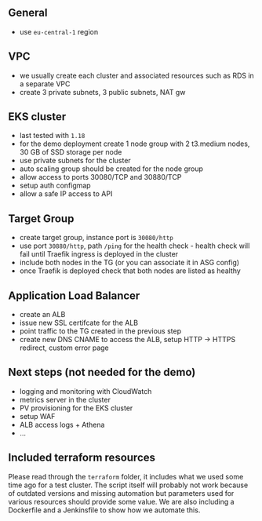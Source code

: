 ## General
* use `eu-central-1` region

## VPC
* we usually create each cluster and associated resources such as RDS in a separate VPC
* create 3 private subnets, 3 public subnets, NAT gw

## EKS cluster
* last tested with `1.18`
* for the demo deployment create 1 node group with 2 t3.medium nodes, 30 GB of SSD storage per node
* use private subnets for the cluster
* auto scaling group should be created for the node group
* allow access to ports 30080/TCP and 30880/TCP
* setup auth configmap
* allow a safe IP access to API

## Target Group
* create target group, instance port is `30080/http`
* use port `30880/http`, path `/ping` for the health check - health check will fail until Traefik ingress is deployed in the cluster
* include both nodes in the TG (or you can associate it in ASG config)
* once Traefik is deployed check that both nodes are listed as healthy

## Application Load Balancer
* create an ALB
* issue new SSL certifcate for the ALB
* point traffic to the TG created in the previous step
* create new DNS CNAME to access the ALB, setup HTTP -> HTTPS redirect, custom error page

## Next steps (not needed for the demo)
* logging and monitoring with CloudWatch
* metrics server in the cluster 
* PV provisioning for the EKS cluster
* setup WAF
* ALB access logs + Athena
* ...

## Included terraform resources
Please read through the `terraform` folder, it includes what we used some time ago for a test cluster. The script itself will probably not work because of outdated versions and missing automation but parameters used for various resources should provide some value. We are also including a Dockerfile and a Jenkinsfile to show how we automate this.